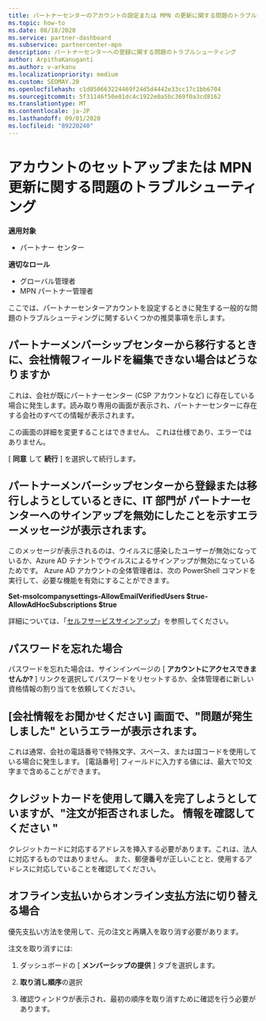 ```yaml
---
title: パートナーセンターのアカウントの設定または MPN の更新に関する問題のトラブルシューティング
ms.topic: how-to
ms.date: 08/18/2020
ms.service: partner-dashboard
ms.subservice: partnercenter-mpn
description: パートナーセンターへの登録に関する問題のトラブルシューティング
author: ArpithaKanuganti
ms.author: v-arkanu
ms.localizationpriority: medium
ms.custom: SEOMAY.20
ms.openlocfilehash: c1d850663224469f24d5d4442e33cc17c1bb6704
ms.sourcegitcommit: 5f31146f50e01dc4c1922e0a5bc369f0a3cd8162
ms.translationtype: MT
ms.contentlocale: ja-JP
ms.lasthandoff: 09/01/2020
ms.locfileid: "89220240"
---
```

# <a name="troubleshoot-account-setup-or-mpn-renewal-issues"></a>アカウントのセットアップまたは MPN 更新に関する問題のトラブルシューティング

**適用対象**

- パートナー センター
 
**適切なロール**

- グローバル管理者
- MPN パートナー管理者 
 
ここでは、パートナーセンターアカウントを設定するときに発生する一般的な問題のトラブルシューティングに関するいくつかの推奨事項を示します。

## <a name="what-happens-if-you-are-migrating-from-partner-membership-center-and-you-cant-edit-any-company-information-fields"></a>パートナーメンバーシップセンターから移行するときに、会社情報フィールドを編集できない場合はどうなりますか

これは、会社が既にパートナーセンター (CSP アカウントなど) に存在している場合に発生します。読み取り専用の画面が表示され、パートナーセンターに存在する会社のすべての情報が表示されます。

この画面の詳細を変更することはできません。 これは仕様であり、エラーではありません。

[ **同意** して **続行** ] を選択して続行します。

## <a name="you-are-trying-to-enroll-or-to-migrate-from-partner-membership-center-and-you-receive-an-error-message-saying-that-the-it-department-has-turned-off-sign-up-for-partner-center"></a>パートナーメンバーシップセンターから登録または移行しようとしているときに、IT 部門が **パートナーセンターへのサインアップ**を無効にしたことを示すエラーメッセージが表示されます。

このメッセージが表示されるのは、ウイルスに感染したユーザーが無効になっているか、Azure AD テナントでウイルスによるサインアップが無効になっているためです。 Azure AD アカウントの全体管理者は、次の PowerShell コマンドを実行して、必要な機能を有効にすることができます。

**Set-msolcompanysettings-AllowEmailVerifiedUsers $true-AllowAdHocSubscriptions $true**

詳細については、「[セルフサービスサインアップ](https://docs.microsoft.com/azure/active-directory/users-groups-roles/directory-self-service-signup)」を参照してください。

## <a name="you-forgot-your-password"></a>パスワードを忘れた場合

パスワードを忘れた場合は、サインインページの [ **アカウントにアクセスできませんか?** ] リンクを選択してパスワードをリセットするか、全体管理者に新しい資格情報の割り当てを依頼してください。

## <a name="on-the-tell-us-about-your-company-screen-you-receive-a-something-went-wrong-error"></a>[会社情報をお聞かせください] 画面で、"問題が発生しました" というエラーが表示されます。

これは通常、会社の電話番号で特殊文字、スペース、または国コードを使用している場合に発生します。 [電話番号] フィールドに入力する値には、最大で10文字まで含めることができます。

## <a name="you-are-trying-to-complete-the-purchase-via-credit-card-but-you-are-receiving-an-error-message-stating-that-your-order-was-declined-please-verify-your-information"></a>クレジットカードを使用して購入を完了しようとしていますが、"注文が拒否されました。 情報を確認してください "

クレジットカードに対応するアドレスを挿入する必要があります。これは、法人に対応するものではありません。 また、郵便番号が正しいことと、使用するアドレスに対応していることを確認してください。

## <a name="you-want-to-switch-from-offline-payment-to-online-payment-method"></a>オフライン支払いからオンライン支払方法に切り替える場合 

優先支払い方法を使用して、元の注文と再購入を取り消す必要があります。

注文を取り消すには:

1. ダッシュボードの [ **メンバーシップの提供** ] タブを選択します。

2. **取り消し順序**の選択

3. 確認ウィンドウが表示され、最初の順序を取り消すために確認を行う必要があります。
